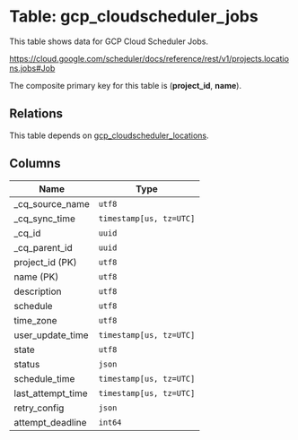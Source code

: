 # Table: gcp_cloudscheduler_jobs

This table shows data for GCP Cloud Scheduler Jobs.

https://cloud.google.com/scheduler/docs/reference/rest/v1/projects.locations.jobs#Job

The composite primary key for this table is (**project_id**, **name**).

## Relations

This table depends on [gcp_cloudscheduler_locations](gcp_cloudscheduler_locations).

## Columns

| Name          | Type          |
| ------------- | ------------- |
|_cq_source_name|`utf8`|
|_cq_sync_time|`timestamp[us, tz=UTC]`|
|_cq_id|`uuid`|
|_cq_parent_id|`uuid`|
|project_id (PK)|`utf8`|
|name (PK)|`utf8`|
|description|`utf8`|
|schedule|`utf8`|
|time_zone|`utf8`|
|user_update_time|`timestamp[us, tz=UTC]`|
|state|`utf8`|
|status|`json`|
|schedule_time|`timestamp[us, tz=UTC]`|
|last_attempt_time|`timestamp[us, tz=UTC]`|
|retry_config|`json`|
|attempt_deadline|`int64`|